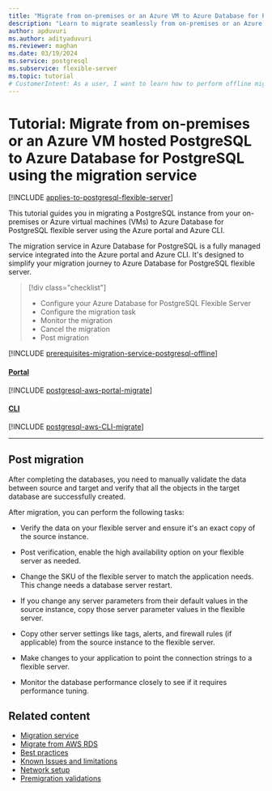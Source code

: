 ```yaml
---
title: "Migrate from on-premises or an Azure VM to Azure Database for PostgreSQL"
description: "Learn to migrate seamlessly from on-premises or an Azure VM to Azure Database for PostgreSQL - Flexible Server using the new migration service in Azure."
author: apduvuri
ms.author: adityaduvuri
ms.reviewer: maghan
ms.date: 03/19/2024
ms.service: postgresql
ms.subservice: flexible-server
ms.topic: tutorial
# CustomerIntent: As a user, I want to learn how to perform offline migration from on-premises and Azure virtual machines to Azure Database for PostgreSQL - Flexible Server using the migration service in Azure, so that I can simplify the transition and ensure data integrity and efficient deployment.
---
```


# Tutorial: Migrate from on-premises or an Azure VM hosted PostgreSQL to Azure Database for PostgreSQL using the migration service

[!INCLUDE [applies-to-postgresql-flexible-server](../../includes/applies-to-postgresql-flexible-server.md)]

This tutorial guides you in migrating a PostgreSQL instance from your on-premises or Azure virtual machines (VMs) to Azure Database for PostgreSQL flexible server using the Azure portal and Azure CLI.

The migration service in Azure Database for PostgreSQL is a fully managed service integrated into the Azure portal and Azure CLI. It's designed to simplify your migration journey to Azure Database for PostgreSQL flexible server.

> [!div class="checklist"]
>
> - Configure your Azure Database for PostgreSQL Flexible Server
> - Configure the migration task
> - Monitor the migration
> - Cancel the migration
> - Post migration

[!INCLUDE [prerequisites-migration-service-postgresql-offline](includes/prerequisites/prerequisites-migration-service-postgresql-offline.md)]

#### [Portal](#tab/portal)

[!INCLUDE [postgresql-aws-portal-migrate](includes/iaas/postgresql-iaas-portal-migrate.md)]

#### [CLI](#tab/cli)

[!INCLUDE [postgresql-aws-CLI-migrate](includes/iaas/postgresql-iaas-cli-migrate.md)]

---

## Post migration

After completing the databases, you need to manually validate the data between source and target and verify that all the objects in the target database are successfully created.

After migration, you can perform the following tasks:

- Verify the data on your flexible server and ensure it's an exact copy of the source instance.

- Post verification, enable the high availability option on your flexible server as needed.

- Change the SKU of the flexible server to match the application needs. This change needs a database server restart.

- If you change any server parameters from their default values in the source instance, copy those server parameter values in the flexible server.

- Copy other server settings like tags, alerts, and firewall rules (if applicable) from the source instance to the flexible server.

- Make changes to your application to point the connection strings to a flexible server.

- Monitor the database performance closely to see if it requires performance tuning.

## Related content

- [Migration service](concepts-migration-service-postgresql.md)
- [Migrate from AWS RDS](tutorial-migration-service-aws.md)
- [Best practices](best-practices-migration-service-postgresql.md)
- [Known Issues and limitations](concepts-known-issues-migration-service.md)
- [Network setup](how-to-network-setup-migration-service.md)
- [Premigration validations](concepts-premigration-migration-service.md)
